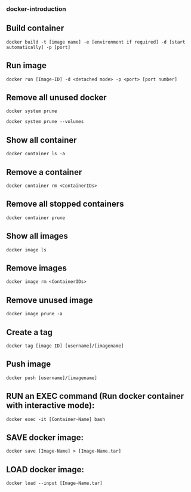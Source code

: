 ### docker-introduction

## Build container

`docker build -t [image name] -e [environment if required] -d [start automatically] -p [port]`

## Run image
`docker run [Image-ID] -d <detached mode> -p <port> [port number]`

## Remove all unused docker

`docker system prune`

`docker system prune --volumes`

## Show all container

`docker container ls -a`

## Remove a container

`docker container rm <ContainerIDs>`

## Remove all stopped containers

`docker container prune`

## Show all images

`docker image ls`

## Remove images

`docker image rm <ContainerIDs>`

## Remove unused image

`docker image prune -a`

## Create a tag

`docker tag [image ID] [username]/[imagename]`

## Push image

`docker push [username]/[imagename]`

## RUN an EXEC command (Run docker container with interactive mode):

`docker exec -it [Container-Name] bash`

## SAVE docker image:

`docker save [Image-Name] > [Image-Name.tar]`

## LOAD docker image:

`docker load --input [Image-Name.tar]`

